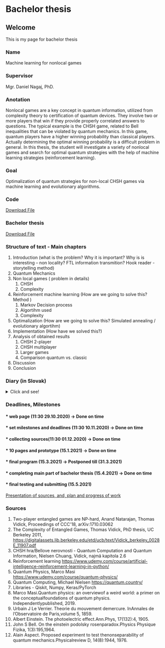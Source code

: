 # Bachelor thesis


## Welcome
This is my page for bachelor thesis

### Name
Machine learning for nonlocal games

### Supervisor
Mgr. Daniel Nagaj, PhD.

### Anotation
Nonlocal games are a key concept in quantum information, utilized from complexity theory to certification of quantum devices. They involve two or more players that win if they provide properly correlated answers to questions. The typical example is the CHSH game, related to Bell inequalities that can be violated by quantum mechanics. In this game, quantum players have a higher winning probability than classical players. Actually determining the optimal winning probability is a difficult problem in general. In this thesis, the student will investigate a variety of nonlocal games and search for optimal quantum strategies with the help of machine learning strategies (reinforcement learning).


### Goal
Optimalization of quantum strategies for non-local CHSH games via machine learning and evolutionary algorithms.

### Code

<a href="CHSH - code.zip">Download File</a>

### Bachelor thesis

<a href="Bachelor_Thesis.pdf">Download File</a>

### Structure of text - Main chapters


<ol>
<li>Introduction  (what is the problem? Why it is important? Why is is interesting – non locality? FTL information transmition?  Hook reader - storytelling method)
</li>
<li>Quantum Mechanics </li>
<li>Non local games ( problem in details)<ol>
      <li>CHSH</li>
      <li>Complexity</li>
    </ol></li>
<li>Reinforcement machine learning  (How are we going to solve this? Method ) <ol>
      <li>Markov Decision process</li>
      <li>Algortihm used</li>
      <li>Complexity</li>
    </ol></li>
<li>Optimalization (How are we going to solve this?  Simulated annealing / evolutionary algortihm)</li>
<li>Implementation (How have we solved this?)</li>
       <li>Analysis of obtained results<ol>
      <li>CHSH 2-player</li>
      <li>CHSH multiplayer</li>
              <li>Larger games</li>
              <li>Comparison quantum vs. classic</li>
    </ol></li>
 <li>Discussion</li>
 <li>Conclusion</li>
</ol>

### Diary (in Slovak)

<details>
<summary>Click and see!</summary>
<ul>
<li> 16.2 - 23.2 </li>
<ul>
<li> Implementoval som GPU tensorflow model do trénovania môjho Reinforcement Agenta.</li>
<li> Pracoval som na funkcii, ktorá porovnáva najlepšiu klasickú a najlepšiu kvantovú taktiku. A vyberie také hry, ktoré majú najväčšie rozdiely.</li>
<li> Pridal som nové actions, ktoré vie vykonávať agent. (spomaľ, zrýchli) </li>
<li> Refactoring a väčšia abstrakcia hrier, genetických algoritmov etc. </li>
</ul>
<li> 23.2 - 2.3 </li>
<ul>
<li> Implementoval som PyTorch Deep Reinforcement DQN Agenta</li>
<li> Pracoval som na funkcii, ktorá porovnáva najlepšiu klasickú a najlepšiu kvantovú taktiku. A vyberie také hry, ktoré majú najväčšie rozdiely - upravil som ju, aby fungovala spravne.</li>
<li> Stretol som sa so skolitelom - urcili sme si uz finalne ciele mojej bakalarky</li>
<li> Refactoring. </li>
<li> Pracoval som na kapitole NonLocal games v LaTeXu</li>
</ul>
<li> 2.3 - 9.3 </li>
<ul>
<li> Snazil som sa optimalizovat DQN agenta</li>
<li> Implementoval som databazu, do ktorej sa budu ukladat uz preskumane hry, a ak sa znovu preskumaju, tak upsert ak sa najde lepsia hodnota.</li>
<li> Stretol som sa so skolitelom - zhodnotili sme tohtotyzdnovu pracu</li>
<li> Refactoring v triede Environment. </li>
<li> Urobil som state diagram, ako sa uci reinforcement learning, ako je to strukturovane </li>
<li> Viacere parametre som povytiahol von, nech si to pouzivatel moze sam nastavit </li>
<li> Pracoval som na kapitole NonLocal games v LaTeXe</li>
<li> Pracoval som na kapitole Reinforcement learning v LaTeXe</li>
</ul>
<li> 9.3 - 16.3 </li>
<ul>
<li> Snazil som sa optimalizovat DQN agenta, jeho ucenia pomocou memoizacie </li>
<li> Doplnil som nove stlpce do databazy (predtym som si tam neukladal cestu, ktoru sa naucil)</li>
<li> Stretol som sa so skolitelom - zhodnotili sme tohtotyzdnovu pracu</li>
<li> Refactoring nad v podstate vsetkymi triedami. </li>
<li> Doplnil som state diagram, ktory ukazuje co robi Environemnt v jednom kroku (sluzi to nato, aby bolo vidno, ze jeden hrac je od druheho oddeleny) </li>
<li> Podarilo sa mi rozbehat PyTorch na GPU </li>
<li> Zacal som implementovat Complex PyTorch siet (lebo kvantovy stav moze byt aj komplexny) </li>
<li> Odskusal som si optimalizaciu hyperparametrov pomocou genetic algoritmu </li>
<li> Pridal som zopar dalsich testov </li>
<li> Napisal som si viacero reward funkcii a tie tiez som zahrnul ako parameter do genetic algoritmu (aby pripadne vybral tu optimalznu z nich) </li>
<li> Pracoval som na kapitole Reinforcement learning v LaTeXe</li>
</ul>
<li> 16.3 - 23.3 </li>
<ul>
<li> Stretol som sa s panom Petrovicom a radil som sa s nim ohladom reinforcement learningu</li>
<li> Implementoval som annealing pri vybere bran </li>
<li> Stretol som sa so skolitelom - zhodnotili sme tohtotyzdnovu pracu, </li>
<li> Refactoring. </li>
<li> Zacal som implementovat Complex PyTorch siet (lebo kvantovy stav moze byt aj komplexny), ale nakoniec teda rozlozim complexny vektor na 2*taky dlhy realnych cisiel </li>
<li> Pracoval som na kapitole Reinforcement learning a Nonlocal games v LaTeXe</li>
<li> Spracoval som prezentáciu pre svoju bakalársku prácu </li>
</ul>
<li> 23.3 - 30.3 </li>
<ul>
<li> Refactoring </li>
<li> Nechal som vypocty ist 1 den, a vysledky som spracoval a poslal skolitelovi </li>
<li> Pracoval som na kapitole Reinforcement learning a Nonlocal games v LaTeXe</li>
</ul>
      <li> 30.3 - 6.4 </li>
<ul>
<li> Refactoring </li>
<li> Prvotná analýza výsledkov. </li>
<li> Testovanie hypotéz </li>
</ul>
      <li> 6.4 - 13.4 </li>
<ul>
<li> Refactoring </li>
<li> Škálovanie hry pre 2xEPR páry pre XOR paralelne CHSH hry </li>
<li> Študoval som teóriu zložitostí, nelokálne hry = trieda zložitostí MIP*, pretože mám o tom jednu podkapitolu </li>
<li> Dopísal som kapitoly Nonlocal games a Reinforcement learning </li>
</ul>
      <li> 13.4 - 20.4 </li>
<ul>
<li> Refactoring a dokumentácia kódu </li>
<li> Postupne opisujem implementaciu </li>
</ul>
            <li> 20.4 - 27.4 </li>
<ul>
<li> Refactoring a dokumentácia kódu, už som skončil implementáciu </li>
<li> Postupne opisujem implementaciu, robím obrázky a diagramy, ako u mna prebieha vypocet a ako na seba tie algoritmy nadvazuju, tiez ako si reprezentujem dolezite hodnoty, co si ukladam a opisujem aj dolezite metody pre tento problem </li>
</ul>
            <li> 27.4 - 4.5 </li>
<ul>
<li> Refactoring a dokumentácia kódu </li>
<li> Doopisoval som implementaciu, uz zapracovavam skolitelove komentare a este pridavam nejake grafy do vysledkov, ktore opisujem </li>
<li> Už robím na závere bakalárskej práce </li>
</ul>
</ul>
</details>

### Deadlines, Milestones
#### * web page (11:30 29.10.2020) -> Done on time

#### * set milestones and deadlines (11:30 10.11.2020)  -> Done on time

#### * collecting sources(11:30 01.12.2020) -> Done on time

#### * 10 pages and prototype (15.1.2021) -> Done on time
  
#### * final program (15.3.2021) -> Postponed till (31.3.2021)

#### * completing main part of bachelor thesis (15.4.2021)  -> Done on time

#### * final testing and submitting (15.5.2021)

<a href="https://www.canva.com/design/DAEPEqLIsWM/ij-WJ0Wpchf-UAXgLVFSWA/view?utm_content=DAEPEqLIsWM&utm_campaign=designshare&utm_medium=link&utm_source=sharebutton">Presentation of sources, and, plan and progress of work</a>

### Sources

1. Two-player entangled games are NP-hard, Anand Natarajan, Thomas Vidick, Proceedings of CCC'18, arXiv:1710.03062
2. The Complexity of Entangled Games, Thomas Vidick, PhD thesis, UC Berkeley 2011, https://digitalassets.lib.berkeley.edu/etd/ucb/text/Vidick_berkeley_0028E_11907.pdf
3. CHSH hra/Bellove nerovnosti - Quantum Computation and Quantum Information, Nielsen Chuang, Vidick, najmä kapitola 2.6
4. Reinforcement learning https://www.udemy.com/course/artificial-intelligence-reinforcement-learning-in-python/
5. Quantum Physics, Marco Masi https://www.udemy.com/course/quantum-physics/
6. Quantum Computing, Michael Nielsen https://quantum.country/
7. Libraries - Qiskit, Numpy, Keras/PyTorch
8. Marco Masi.Quantum physics: an overviewof a weird world: a primer on the conceptualfoundations of quantum physics. Independentlypublished, 2019.
9. Urbain J Le Verrier. Theorie du mouvement demercure. InAnnales de l’Observatoire de Paris,volume 5, 1859.
10. Albert Einstein.  The photoelectric effect.Ann.Phys, 17(132):4, 1905.
11. John S Bell.  On the einstein podolsky rosenparadox.Physics Physique Fizika,  1(3):195,1964.
12. Alain Aspect.  Proposed experiment to test thenonseparability of quantum mechanics.Physicalreview D, 14(8):1944, 1976.
